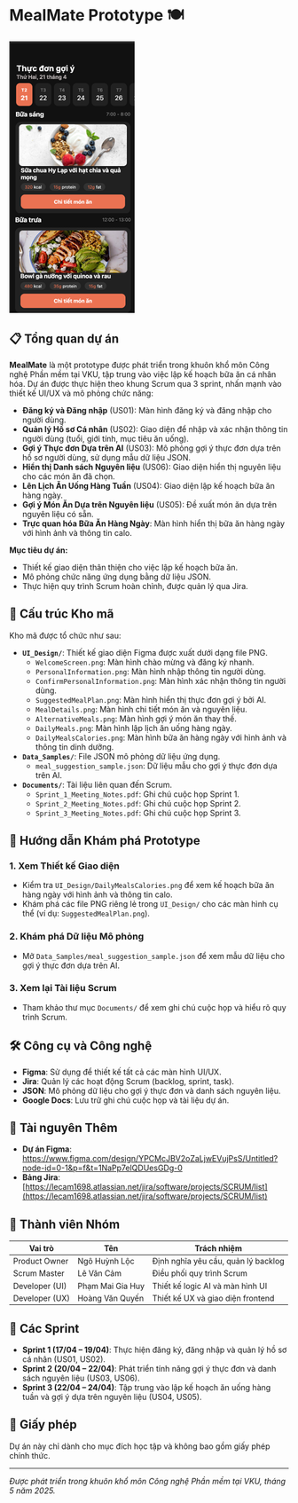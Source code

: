 # MealMate Prototype 🍽️

![MealMate Banner](UI_Design/SuggestedMealPlan.png)

## 📋 Tổng quan dự án

**MealMate** là một prototype được phát triển trong khuôn khổ môn Công nghệ Phần mềm tại VKU, tập trung vào việc lập kế hoạch bữa ăn cá nhân hóa. Dự án được thực hiện theo khung Scrum qua 3 sprint, nhấn mạnh vào thiết kế UI/UX và mô phỏng chức năng:

- **Đăng ký và Đăng nhập** (US01): Màn hình đăng ký và đăng nhập cho người dùng.
- **Quản lý Hồ sơ Cá nhân** (US02): Giao diện để nhập và xác nhận thông tin người dùng (tuổi, giới tính, mục tiêu ăn uống).
- **Gợi ý Thực đơn Dựa trên AI** (US03): Mô phỏng gợi ý thực đơn dựa trên hồ sơ người dùng, sử dụng mẫu dữ liệu JSON.
- **Hiển thị Danh sách Nguyên liệu** (US06): Giao diện hiển thị nguyên liệu cho các món ăn đã chọn.
- **Lên Lịch Ăn Uống Hàng Tuần** (US04): Giao diện lập kế hoạch bữa ăn hàng ngày.
- **Gợi ý Món Ăn Dựa trên Nguyên liệu** (US05): Đề xuất món ăn dựa trên nguyên liệu có sẵn.
- **Trực quan hóa Bữa Ăn Hàng Ngày**: Màn hình hiển thị bữa ăn hàng ngày với hình ảnh và thông tin calo.

**Mục tiêu dự án:**
- Thiết kế giao diện thân thiện cho việc lập kế hoạch bữa ăn.
- Mô phỏng chức năng ứng dụng bằng dữ liệu JSON.
- Thực hiện quy trình Scrum hoàn chỉnh, được quản lý qua Jira.

## 📂 Cấu trúc Kho mã

Kho mã được tổ chức như sau:

- **`UI_Design/`**: Thiết kế giao diện Figma được xuất dưới dạng file PNG.
  - `WelcomeScreen.png`: Màn hình chào mừng và đăng ký nhanh.
  - `PersonalInformation.png`: Màn hình nhập thông tin người dùng.
  - `ConfirmPersonalInformation.png`: Màn hình xác nhận thông tin người dùng.
  - `SuggestedMealPlan.png`: Màn hình hiển thị thực đơn gợi ý bởi AI.
  - `MealDetails.png`: Màn hình chi tiết món ăn và nguyên liệu.
  - `AlternativeMeals.png`: Màn hình gợi ý món ăn thay thế.
  - `DailyMeals.png`: Màn hình lập lịch ăn uống hàng ngày.
  - `DailyMealsCalories.png`: Màn hình bữa ăn hàng ngày với hình ảnh và thông tin dinh dưỡng.
- **`Data_Samples/`**: File JSON mô phỏng dữ liệu ứng dụng.
  - `meal_suggestion_sample.json`: Dữ liệu mẫu cho gợi ý thực đơn dựa trên AI.
- **`Documents/`**: Tài liệu liên quan đến Scrum.
  - `Sprint_1_Meeting_Notes.pdf`: Ghi chú cuộc họp Sprint 1.
  - `Sprint_2_Meeting_Notes.pdf`: Ghi chú cuộc họp Sprint 2.
  - `Sprint_3_Meeting_Notes.pdf`: Ghi chú cuộc họp Sprint 3.

## 🚀 Hướng dẫn Khám phá Prototype

### 1. **Xem Thiết kế Giao diện**
- Kiểm tra `UI_Design/DailyMealsCalories.png` để xem kế hoạch bữa ăn hàng ngày với hình ảnh và thông tin calo.
- Khám phá các file PNG riêng lẻ trong `UI_Design/` cho các màn hình cụ thể (ví dụ: `SuggestedMealPlan.png`).

### 2. **Khám phá Dữ liệu Mô phỏng**
- Mở `Data_Samples/meal_suggestion_sample.json` để xem mẫu dữ liệu cho gợi ý thực đơn dựa trên AI.

### 3. **Xem lại Tài liệu Scrum**
- Tham khảo thư mục `Documents/` để xem ghi chú cuộc họp và hiểu rõ quy trình Scrum.

## 🛠️ Công cụ và Công nghệ

- **Figma**: Sử dụng để thiết kế tất cả các màn hình UI/UX.
- **Jira**: Quản lý các hoạt động Scrum (backlog, sprint, task).
- **JSON**: Mô phỏng dữ liệu cho gợi ý thực đơn và danh sách nguyên liệu.
- **Google Docs**: Lưu trữ ghi chú cuộc họp và tài liệu dự án.

## 🔗 Tài nguyên Thêm

- **Dự án Figma**: https://www.figma.com/design/YPCMcJBV2oZaLjwEVujPsS/Untitled?node-id=0-1&p=f&t=1NaPp7elQDUesGDg-0
- **Bảng Jira**: [https://lecam1698.atlassian.net/jira/software/projects/SCRUM/list](https://lecam1698.atlassian.net/jira/software/projects/SCRUM/list)

## 👥 Thành viên Nhóm

| Vai trò            | Tên             | Trách nhiệm                     |
|---------------------|-----------------|---------------------------------|
| Product Owner       | Ngô Huỳnh Lộc    | Định nghĩa yêu cầu, quản lý backlog |
| Scrum Master        | Lê Văn Cảm       | Điều phối quy trình Scrum      |
| Developer (UI)      | Phạm Mai Gia Huy | Thiết kế logic AI và màn hình UI |
| Developer (UX)      | Hoàng Văn Quyến  | Thiết kế UX và giao diện frontend |

## 📅 Các Sprint

- **Sprint 1 (17/04 – 19/04)**: Thực hiện đăng ký, đăng nhập và quản lý hồ sơ cá nhân (US01, US02).
- **Sprint 2 (20/04 – 22/04)**: Phát triển tính năng gợi ý thực đơn và danh sách nguyên liệu (US03, US06).
- **Sprint 3 (22/04 – 24/04)**: Tập trung vào lập kế hoạch ăn uống hàng tuần và gợi ý dựa trên nguyên liệu (US04, US05).

## 📜 Giấy phép

Dự án này chỉ dành cho mục đích học tập và không bao gồm giấy phép chính thức.

---

*Được phát triển trong khuôn khổ môn Công nghệ Phần mềm tại VKU, tháng 5 năm 2025.*
